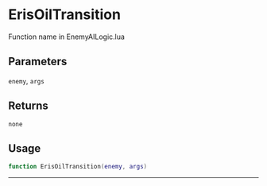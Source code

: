 # ErisOilTransition
Function name in EnemyAILogic.lua
## Parameters
`enemy`, `args`
## Returns
`none`
## Usage
```lua
function ErisOilTransition(enemy, args)
```
---
